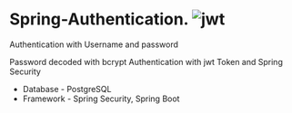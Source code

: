 # Spring-Authentication. ![jwt](http://jwt.io/img/badge-compatible.svg)
Authentication with Username and password 

Password decoded with bcrypt
Authentication with jwt Token and Spring Security


* Database - PostgreSQL
* Framework - Spring Security, Spring Boot
